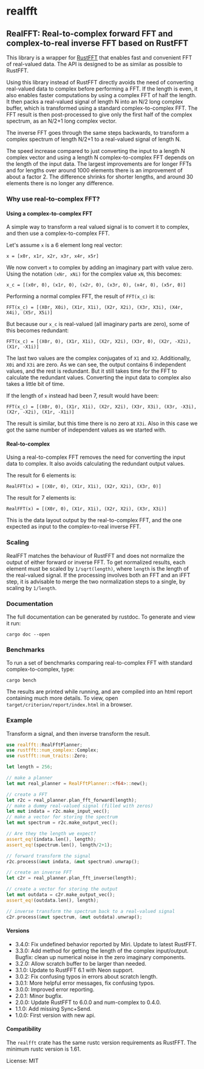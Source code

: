 # realfft

## RealFFT: Real-to-complex forward FFT and complex-to-real inverse FFT based on RustFFT

This library is a wrapper for [RustFFT](https://crates.io/crates/rustfft)
that enables fast and convenient FFT of real-valued data.
The API is designed to be as similar as possible to RustFFT.

Using this library instead of RustFFT directly avoids the need of converting
real-valued data to complex before performing a FFT.
If the length is even, it also enables faster computations by using a complex FFT of half the length.
It then packs a real-valued signal of length N into an N/2 long complex buffer,
which is transformed using a standard complex-to-complex FFT.
The FFT result is then post-processed to give only the first half of the complex spectrum,
as an N/2+1 long complex vector.

The inverse FFT goes through the same steps backwards,
to transform a complex spectrum of length N/2+1 to a real-valued signal of length N.

The speed increase compared to just converting the input to a length N complex vector
and using a length N complex-to-complex FFT depends on the length of the input data.
The largest improvements are for longer FFTs and for lengths over around 1000 elements
there is an improvement of about a factor 2.
The difference shrinks for shorter lengths,
and around 30 elements there is no longer any difference.

### Why use real-to-complex FFT?
#### Using a complex-to-complex FFT
A simple way to transform a real valued signal is to convert it to complex,
and then use a complex-to-complex FFT.

Let's assume `x` is a 6 element long real vector:
```
x = [x0r, x1r, x2r, x3r, x4r, x5r]
```

We now convert `x` to complex by adding an imaginary part with value zero.
Using the notation `(xNr, xNi)` for the complex value `xN`, this becomes:
```
x_c = [(x0r, 0), (x1r, 0), (x2r, 0), (x3r, 0), (x4r, 0), (x5r, 0)]
```

Performing a normal complex FFT, the result of `FFT(x_c)` is:
```
FFT(x_c) = [(X0r, X0i), (X1r, X1i), (X2r, X2i), (X3r, X3i), (X4r, X4i), (X5r, X5i)]
```

But because our `x_c` is real-valued (all imaginary parts are zero), some of this becomes redundant:
```
FFT(x_c) = [(X0r, 0), (X1r, X1i), (X2r, X2i), (X3r, 0), (X2r, -X2i), (X1r, -X1i)]
```

The last two values are the complex conjugates of `X1` and `X2`. Additionally, `X0i` and `X3i` are zero.
As we can see, the output contains 6 independent values, and the rest is redundant.
But it still takes time for the FFT to calculate the redundant values.
Converting the input data to complex also takes a little bit of time.

If the length of `x` instead had been 7, result would have been:
```
FFT(x_c) = [(X0r, 0), (X1r, X1i), (X2r, X2i), (X3r, X3i), (X3r, -X3i), (X2r, -X2i), (X1r, -X1i)]
```

The result is similar, but this time there is no zero at `X3i`.
Also in this case we got the same number of independent values as we started with.

#### Real-to-complex
Using a real-to-complex FFT removes the need for converting the input data to complex.
It also avoids calculating the redundant output values.

The result for 6 elements is:
```
RealFFT(x) = [(X0r, 0), (X1r, X1i), (X2r, X2i), (X3r, 0)]
```

The result for 7 elements is:
```
RealFFT(x) = [(X0r, 0), (X1r, X1i), (X2r, X2i), (X3r, X3i)]
```

This is the data layout output by the real-to-complex FFT,
and the one expected as input to the complex-to-real inverse FFT.

### Scaling
RealFFT matches the behaviour of RustFFT and does not normalize the output of either forward or inverse FFT.
To get normalized results, each element must be scaled by `1/sqrt(length)`,
where `length` is the length of the real-valued signal.
If the processing involves both an FFT and an iFFT step,
it is advisable to merge the two normalization steps to a single, by scaling by `1/length`.

### Documentation

The full documentation can be generated by rustdoc. To generate and view it run:
```
cargo doc --open
```

### Benchmarks

To run a set of benchmarks comparing real-to-complex FFT with standard complex-to-complex, type:
```
cargo bench
```
The results are printed while running, and are compiled into an html report containing much more details.
To view, open `target/criterion/report/index.html` in a browser.

### Example
Transform a signal, and then inverse transform the result.
```rust
use realfft::RealFftPlanner;
use rustfft::num_complex::Complex;
use rustfft::num_traits::Zero;

let length = 256;

// make a planner
let mut real_planner = RealFftPlanner::<f64>::new();

// create a FFT
let r2c = real_planner.plan_fft_forward(length);
// make a dummy real-valued signal (filled with zeros)
let mut indata = r2c.make_input_vec();
// make a vector for storing the spectrum
let mut spectrum = r2c.make_output_vec();

// Are they the length we expect?
assert_eq!(indata.len(), length);
assert_eq!(spectrum.len(), length/2+1);

// forward transform the signal
r2c.process(&mut indata, &mut spectrum).unwrap();

// create an inverse FFT
let c2r = real_planner.plan_fft_inverse(length);

// create a vector for storing the output
let mut outdata = c2r.make_output_vec();
assert_eq!(outdata.len(), length);

// inverse transform the spectrum back to a real-valued signal
c2r.process(&mut spectrum, &mut outdata).unwrap();
```

#### Versions
- 3.4.0: Fix undefined behavior reported by Miri.
         Update to latest RustFFT.
- 3.3.0: Add method for getting the length of the complex input/output.
         Bugfix: clean up numerical noise in the zero imaginary components.
- 3.2.0: Allow scratch buffer to be larger than needed.
- 3.1.0: Update to RustFFT 6.1 with Neon support.
- 3.0.2: Fix confusing typos in errors about scratch length.
- 3.0.1: More helpful error messages, fix confusing typos.
- 3.0.0: Improved error reporting.
- 2.0.1: Minor bugfix.
- 2.0.0: Update RustFFT to 6.0.0 and num-complex to 0.4.0.
- 1.1.0: Add missing Sync+Send.
- 1.0.0: First version with new api.

#### Compatibility

The `realfft` crate has the same rustc version requirements as RustFFT.
The minimum rustc version is 1.61.

License: MIT
